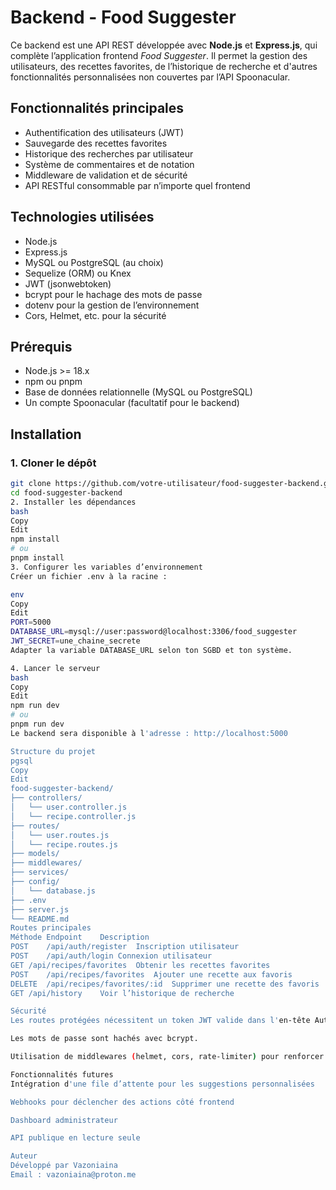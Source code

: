 # Backend - Food Suggester

Ce backend est une API REST développée avec **Node.js** et **Express.js**, qui complète l’application frontend *Food Suggester*. Il permet la gestion des utilisateurs, des recettes favorites, de l’historique de recherche et d'autres fonctionnalités personnalisées non couvertes par l’API Spoonacular.

## Fonctionnalités principales

- Authentification des utilisateurs (JWT)
- Sauvegarde des recettes favorites
- Historique des recherches par utilisateur
- Système de commentaires et de notation
- Middleware de validation et de sécurité
- API RESTful consommable par n’importe quel frontend

## Technologies utilisées

- Node.js
- Express.js
- MySQL ou PostgreSQL (au choix)
- Sequelize (ORM) ou Knex
- JWT (jsonwebtoken)
- bcrypt pour le hachage des mots de passe
- dotenv pour la gestion de l’environnement
- Cors, Helmet, etc. pour la sécurité

## Prérequis

- Node.js >= 18.x
- npm ou pnpm
- Base de données relationnelle (MySQL ou PostgreSQL)
- Un compte Spoonacular (facultatif pour le backend)

## Installation

### 1. Cloner le dépôt

```bash
git clone https://github.com/votre-utilisateur/food-suggester-backend.git
cd food-suggester-backend
2. Installer les dépendances
bash
Copy
Edit
npm install
# ou
pnpm install
3. Configurer les variables d’environnement
Créer un fichier .env à la racine :

env
Copy
Edit
PORT=5000
DATABASE_URL=mysql://user:password@localhost:3306/food_suggester
JWT_SECRET=une_chaine_secrete
Adapter la variable DATABASE_URL selon ton SGBD et ton système.

4. Lancer le serveur
bash
Copy
Edit
npm run dev
# ou
pnpm run dev
Le backend sera disponible à l'adresse : http://localhost:5000

Structure du projet
pgsql
Copy
Edit
food-suggester-backend/
├── controllers/
│   └── user.controller.js
│   └── recipe.controller.js
├── routes/
│   └── user.routes.js
│   └── recipe.routes.js
├── models/
├── middlewares/
├── services/
├── config/
│   └── database.js
├── .env
├── server.js
└── README.md
Routes principales
Méthode	Endpoint	Description
POST	/api/auth/register	Inscription utilisateur
POST	/api/auth/login	Connexion utilisateur
GET	/api/recipes/favorites	Obtenir les recettes favorites
POST	/api/recipes/favorites	Ajouter une recette aux favoris
DELETE	/api/recipes/favorites/:id	Supprimer une recette des favoris
GET	/api/history	Voir l’historique de recherche

Sécurité
Les routes protégées nécessitent un token JWT valide dans l'en-tête Authorization.

Les mots de passe sont hachés avec bcrypt.

Utilisation de middlewares (helmet, cors, rate-limiter) pour renforcer la sécurité.

Fonctionnalités futures
Intégration d'une file d’attente pour les suggestions personnalisées

Webhooks pour déclencher des actions côté frontend

Dashboard administrateur

API publique en lecture seule

Auteur
Développé par Vazoniaina
Email : vazoniaina@proton.me